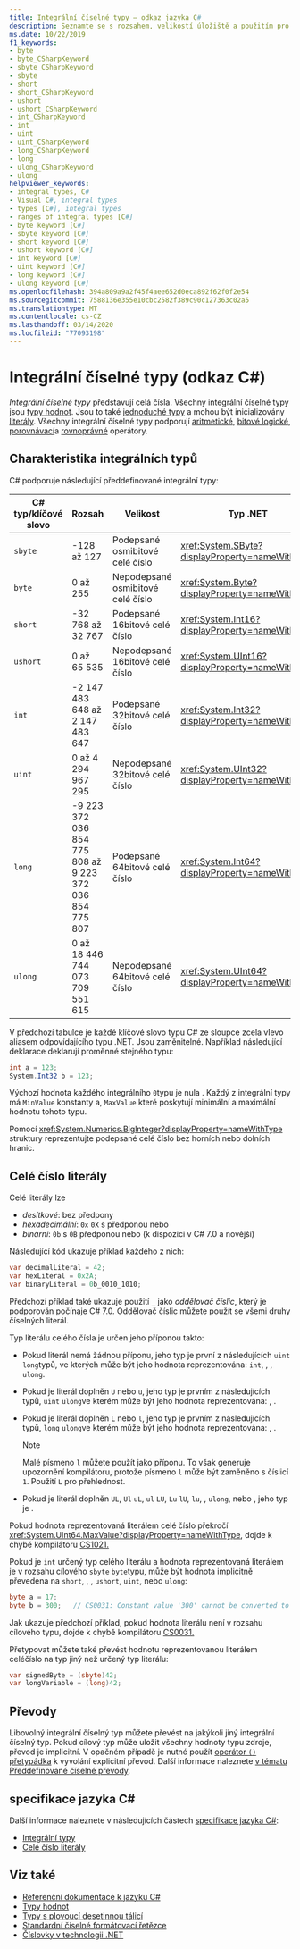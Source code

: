 ```yaml
---
title: Integrální číselné typy – odkaz jazyka C#
description: Seznamte se s rozsahem, velikostí úložiště a použitím pro každý z integrovaných číselných typů.
ms.date: 10/22/2019
f1_keywords:
- byte
- byte_CSharpKeyword
- sbyte_CSharpKeyword
- sbyte
- short
- short_CSharpKeyword
- ushort
- ushort_CSharpKeyword
- int_CSharpKeyword
- int
- uint
- uint_CSharpKeyword
- long_CSharpKeyword
- long
- ulong_CSharpKeyword
- ulong
helpviewer_keywords:
- integral types, C#
- Visual C#, integral types
- types [C#], integral types
- ranges of integral types [C#]
- byte keyword [C#]
- sbyte keyword [C#]
- short keyword [C#]
- ushort keyword [C#]
- int keyword [C#]
- uint keyword [C#]
- long keyword [C#]
- ulong keyword [C#]
ms.openlocfilehash: 394a809a9a2f45f4aee652d0eca892f62f0f2e54
ms.sourcegitcommit: 7588136e355e10cbc2582f389c90c127363c02a5
ms.translationtype: MT
ms.contentlocale: cs-CZ
ms.lasthandoff: 03/14/2020
ms.locfileid: "77093198"
---
```

# <a name="integral-numeric-types--c-reference"></a>Integrální číselné typy (odkaz C#)

*Integrální číselné typy* představují celá čísla. Všechny integrální číselné typy jsou [typy hodnot](value-types.md). Jsou to také [jednoduché typy](value-types.md#built-in-value-types) a mohou být inicializovány [literály](#integer-literals). Všechny integrální číselné typy podporují [aritmetické](../operators/arithmetic-operators.md), [bitové logické](../operators/bitwise-and-shift-operators.md), [porovnávací](../operators/comparison-operators.md)a [rovnoprávné](../operators/equality-operators.md) operátory.

## <a name="characteristics-of-the-integral-types"></a>Charakteristika integrálních typů

C# podporuje následující předdefinované integrální typy:

|C# typ/klíčové slovo|Rozsah|Velikost|Typ .NET|
|----------|-----------|----------|-------------|
|`sbyte`|-128 až 127|Podepsané osmibitové celé číslo|<xref:System.SByte?displayProperty=nameWithType>|
|`byte`|0 až 255|Nepodepsané osmibitové celé číslo|<xref:System.Byte?displayProperty=nameWithType>|
|`short`|-32 768 až 32 767|Podepsané 16bitové celé číslo|<xref:System.Int16?displayProperty=nameWithType>|
|`ushort`|0 až 65 535|Nepodepsané 16bitové celé číslo|<xref:System.UInt16?displayProperty=nameWithType>|
|`int`|-2 147 483 648 až 2 147 483 647|Podepsané 32bitové celé číslo|<xref:System.Int32?displayProperty=nameWithType>|
|`uint`|0 až 4 294 967 295|Nepodepsané 32bitové celé číslo|<xref:System.UInt32?displayProperty=nameWithType>|
|`long`|-9 223 372 036 854 775 808 až 9 223 372 036 854 775 807|Podepsané 64bitové celé číslo|<xref:System.Int64?displayProperty=nameWithType>|
|`ulong`|0 až 18 446 744 073 709 551 615|Nepodepsané 64bitové celé číslo|<xref:System.UInt64?displayProperty=nameWithType>|

V předchozí tabulce je každé klíčové slovo typu C# ze sloupce zcela vlevo aliasem odpovídajícího typu .NET. Jsou zaměnitelné. Například následující deklarace deklarují proměnné stejného typu:

```csharp
int a = 123;
System.Int32 b = 123;
```

Výchozí hodnota každého integrálního `0`typu je nula . Každý z integrální typy má `MinValue` konstanty a, `MaxValue` které poskytují minimální a maximální hodnotu tohoto typu.

Pomocí <xref:System.Numerics.BigInteger?displayProperty=nameWithType> struktury reprezentujte podepsané celé číslo bez horních nebo dolních hranic.

## <a name="integer-literals"></a>Celé číslo literály

Celé literály lze

- *desítkové*: bez předpony
- *hexadecimální*: `0x` `0X` s předponou nebo
- *binární*: `0b` s `0B` předponou nebo (k dispozici v C# 7.0 a novější)

Následující kód ukazuje příklad každého z nich:

```csharp
var decimalLiteral = 42;
var hexLiteral = 0x2A;
var binaryLiteral = 0b_0010_1010;
```

Předchozí příklad také ukazuje použití `_` jako *oddělovač číslic*, který je podporován počínaje C# 7.0. Oddělovač číslic můžete použít se všemi druhy číselných literál.

Typ literálu celého čísla je určen jeho příponou takto:

- Pokud literál nemá žádnou příponu, jeho typ je první z následujících `uint` `long`typů, ve kterých může být jeho hodnota reprezentována: `int`, , , `ulong`.
- Pokud je literál doplněn `U` nebo `u`, jeho typ je prvním z následujících typů, `uint` `ulong`ve kterém může být jeho hodnota reprezentována: , .
- Pokud je literál doplněn `L` nebo `l`, jeho typ je prvním z následujících typů, `long` `ulong`ve kterém může být jeho hodnota reprezentována: , .

  > [!NOTE]
  > Malé písmeno `l` můžete použít jako příponu. To však generuje upozornění kompilátoru, protože písmeno `l` může být zaměněno s číslicí `1`. Použití `L` pro přehlednost.

- Pokud je literál doplněn `UL`, `Ul` `uL`, `ul` `LU`, `Lu` `lU`, `lu`, , `ulong`, nebo , jeho typ je .

Pokud hodnota reprezentovaná literálem celé číslo překročí <xref:System.UInt64.MaxValue?displayProperty=nameWithType>, dojde k chybě kompilátoru [CS1021.](../../misc/cs1021.md)

Pokud je `int` určený typ celého literálu a hodnota reprezentovaná literálem je v rozsahu cílového `sbyte` `byte`typu, může být hodnota implicitně převedena na `short`, , , `ushort`, `uint`, nebo `ulong`:

```csharp
byte a = 17;
byte b = 300;   // CS0031: Constant value '300' cannot be converted to a 'byte'
```

Jak ukazuje předchozí příklad, pokud hodnota literálu není v rozsahu cílového typu, dojde k chybě kompilátoru [CS0031.](../../misc/cs0031.md)

Přetypovat můžete také převést hodnotu reprezentovanou literálem celéčíslo na typ jiný než určený typ literálu:

```csharp
var signedByte = (sbyte)42;
var longVariable = (long)42;
```

## <a name="conversions"></a>Převody

Libovolný integrální číselný typ můžete převést na jakýkoli jiný integrální číselný typ. Pokud cílový typ může uložit všechny hodnoty typu zdroje, převod je implicitní. V opačném případě je nutné použít [operátor `()` přetypádka](../operators/type-testing-and-cast.md#cast-operator-) k vyvolání explicitní převod. Další informace naleznete [v tématu Předdefinované číselné převody](numeric-conversions.md).

## <a name="c-language-specification"></a>specifikace jazyka C#

Další informace naleznete v následujících částech [specifikace jazyka C#](~/_csharplang/spec/introduction.md):

- [Integrální typy](~/_csharplang/spec/types.md#integral-types)
- [Celé číslo literály](~/_csharplang/spec/lexical-structure.md#integer-literals)

## <a name="see-also"></a>Viz také

- [Referenční dokumentace k jazyku C#](../index.md)
- [Typy hodnot](value-types.md)
- [Typy s plovoucí desetinnou tálicí](floating-point-numeric-types.md)
- [Standardní číselné formátovací řetězce](../../../standard/base-types/standard-numeric-format-strings.md)
- [Číslovky v technologii .NET](../../../standard/numerics.md)
